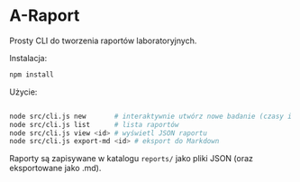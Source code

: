 # A-Raport

Prosty CLI do tworzenia raportów laboratoryjnych.

Instalacja:

```bash
npm install
```

Użycie:

```bash

node src/cli.js new       # interaktywnie utwórz nowe badanie (czasy i pomiary per-krok)
node src/cli.js list      # lista raportów
node src/cli.js view <id> # wyświetl JSON raportu
node src/cli.js export-md <id> # eksport do Markdown
```

Raporty są zapisywane w katalogu `reports/` jako pliki JSON (oraz eksportowane jako .md).
